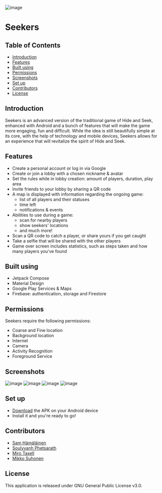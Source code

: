 ![image](https://user-images.githubusercontent.com/82511722/196117427-4dceed2d-ed0d-423c-9dd1-ae97ca8ed224.png)

# Seekers 

## Table of Contents
* [Introduction](#introduction)
* [Features](#features)
* [Built using](#built-using)
* [Permissions](#permissions)
* [Screenshots](#screenshots)
* [Set up](#set-up)
* [Contributors](#contributors)
* [License](#license)

## Introduction
Seekers is an advanced version of the traditional game of Hide and Seek, enhanced with Android and a bunch of features that will make the game more
engaging, fun and difficult. While the idea is still beautifully simple at its core, with the help of technology and mobile devices, 
Seekers allows for an experience that will revitalize the spirit of Hide and Seek.

## Features
- Create a personal account or log in via Google
- Create or join a lobby with a chosen nickname & avatar
- Set the rules while in lobby creation: amount of players, duration, play area
- Invite friends to your lobby by sharing a QR code
- A map is displayed with information regarding the ongoing game: 
  - list of all players and their statuses
  - time left
  - notifications & events
- Abilities to use during a game:
  - scan for nearby players 
  - show seekers' locations
  - and much more!
- Scan a QR code to catch a player, or share yours if you get caught
- Take a selfie that will be shared with the other players
- Game over screen includes statistics, such as steps taken and how many players you've found

## Built using
- Jetpack Compose
- Material Design
- Google Play Services & Maps
- Firebase: authentication, storage and Firestore

## Permissions
Seekers require the following permissions:
- Coarse and Fine location
- Background location
- Internet
- Camera
- Activity Recognition
- Foreground Service

## Screenshots
![image](https://user-images.githubusercontent.com/82511722/196120723-58930516-6aa8-46c8-ad26-0d71a6411602.png) ![image](https://user-images.githubusercontent.com/82511722/196120762-7f6dadf1-d310-469f-a05b-444d122d254b.png) ![image](https://user-images.githubusercontent.com/82511722/196120795-b3e6b9c3-04fc-47c5-9a99-e3602a35dd86.png) ![image](https://user-images.githubusercontent.com/82511722/196120816-08852dd5-2ffa-40a7-adb0-ea452513d70b.png)

## Set up
- [Download](https://drive.google.com/file/d/110GpK3ikiMqCWDousuMHYbwai2a7xvYQ/view?usp=sharing) the APK on your Android device
- Install it and you're ready to go!

## Contributors
- [Sam Hämäläinen](https://github.com/SamHamalainen)
- [Soulyvanh Phetsarath](https://github.com/soulyvap)
- [Miro Taxell](https://github.com/mirotaxell)
- [Mikko Suhonen](https://github.com/miksunGitHub)

## License
This application is released under GNU General Public License v3.0.

